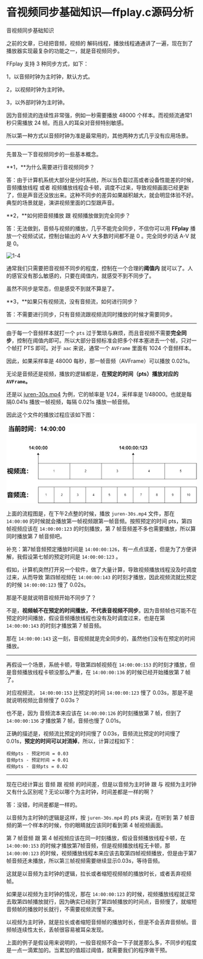 # 音视频同步基础知识—ffplay.c源码分析

<div id="meta-description---">音视频同步基础知识</div>

之前的文章，已经把音频，视频的 解码线程，播放线程通通讲了一遍，现在到了播放器实现最复杂的功能之一，就是音视频同步。

FFplay 支持 3 种同步方式，如下：

1，以音频时钟为主时钟，默认方式。

2，以视频时钟为主时钟。

3，以外部时钟为主时钟。

因为音频流的连续性非常强，例如一秒需要播放 48000 个样本。而视频流通常1秒只需播放 24 帧。而且人的耳朵对音频特别敏感。

所以第一种方式以音频时钟为准是最常用的，其他两种方式几乎没有应用场景。

------

先普及一下音视频同步的一些基本概念。

**1，**为什么需要进行音视频同步？

答：由于计算机系统大部分是分时系统，所以当负载过高或者设备性能差的时候，音频播放线程 或者 视频播放线程会卡顿，调度不过来，导致视频画面已经更新了，但是声音还没放出来。这种不同步的差异如果越积越大，就会明显体验不好。典型的场景就是，演讲视频里面的口型跟声音。

**2，**如何把音频播放 跟 视频播放做到完全同步？

答：无法做到，音频与视频的播放，几乎不能完全同步，不信你可以用 **FFplay** 播放一个视频试试，控制台输出的 A-V 大多数时间都不是 0 。完全同步的话 A-V 就是 0。

![1-4](https://ffmpeg.xianwaizhiyin.net/ffplay/video_refresh/1-4.png)

通常我们只需要把音视频不同步的程度，控制在一个合理的**阈值内** 就可以了。人的感官没有那么敏感的，只要在阈值内，就感受不到不同步了。

虽然不同步是常态，但是感受不到就不算是了。

**3，**如果只有视频流，没有音频流，如何进行同步？

答：不需要进行同步，只有音频流跟视频流同时播放的时候才需要同步。

------

由于每一个音频样本就打一个 `pts` 过于繁琐与麻烦，而且音视频不需要**完全同步**，控制在阈值内即可。所以大部分音频标准会把多个样本塞进去一个帧，只对一个帧打 PTS 即可。对于 `aac` 来说，通常一个 `AVFrame` 里面有 1024 个音频样本。

因此，如果采样率是 48000 每秒，那一帧音频（AVFrame）可以播放 0.021s。

无论是音频还是视频，播放的逻辑都是，**在预定的时间（pts）播放对应的 `AVFrame`。**

还是以 [juren-30s.mp4](https://github.com/lokenetwork/FFmpeg-Principle/blob/main/encode/juren-30s.mp4) 为例，它的帧率是 1/24，采样率是 1/48000。也就是每隔0.041s 播放一帧视频，每隔 0.021s 播放一帧音频。

因此这个文件的播放过程应该如下图：

![1-1](basic_sync\1-1.jpg)



上面的流程图是，在下午2点整的时候，播放 `juren-30s.mp4` 文件，那在 `14:00:00` 的时候就会播放第一帧视频跟第一帧音频。按照预定的时间 pts，第四帧视频应该在 `14:00:00:123` 的时刻播放，第 7 帧音频差不多也需要播放，所以算同时播放第 7 帧音频吧。

补充：第7帧音频预定播放时间是 `14:00:00:126`，有一点点误差，但是为了方便讲解，我假设第七帧的预定时间是 `14:00:00:123` 。 

假如，计算机突然打开另一个软件，做了大量计算，导致视频播放线程没及时调度过来，从而导致 第四帧视频在 `14:00:00:143` 的时刻才播放，因此视频流就比预定的时候  `14:00:00:123` 慢了 0.02s。

那是不是就说明音视频开始不同步了？

不是，**视频帧不在预定的时间播放，不代表音视频不同步**。因为音频帧也可能不在预定的时间播放，假设音频播放线程也没有及时调度过来，也是在第  `14:00:00:143` 的时刻才播放第 7 帧音频。

那在 `14:00:00:143` 这一刻，音视频就是完全同步的，虽然他们没有在预定的时间播放。

------

再假设一个场景，系统卡顿，导致第四帧视频在 `14:00:00:153` 的时刻才播放，但是音频播放线程卡顿没那么严重，在  `14:00:00:136` 的时候已经开始播放第 7 帧了。

对应视频流，  `14:00:00:153` 比预定的时间  `14:00:00:123` 慢了 0.03s，那是不是就说明视频比音频慢了 0.03s？

也不是，因为 音频流本来应该在  `14:00:00:126` 的时刻播放第 7 帧，但到了  `14:00:00:136` 才播放第 7 帧，音频也慢了 0.01s。

正确的描述是，视频流比预定的时间慢了 0.03s，音频流比预定的时间慢了 0.01s，**预定的时间可以对消掉**，所以，计算过程如下：

```
视频pts - 预定时间 = 0.03
音频pts - 预定时间 = 0.01
视频pts - 音频pts = 0.02
```

------

现在已经计算出 音频 跟 视频 的时间差，但是以音频为主时钟 跟 与 视频为主时钟又有什么区别呢？无论以哪个为主时钟，时间差都是一样的啊？

答：没错，时间差都是一样的。

以音频为主时钟的逻辑是这样，按 `juren-30s.mp4` 的 pts 来说，在听到 第 7 帧音频的第一个样本的时候，你的眼睛就应该同时看到第 4 帧视频画面。

第 7 帧音频 跟 第 4 帧视频应该在同一时刻播放，假设音频播放线程卡顿，在 `14:00:00:153` 的时候才播放第7帧音频，但是视频播放线程无卡顿，那 `14:00:00:123` 的时候，视频播放线程本来应该去取第四帧视频播放，但是由于第7帧音频还未播放，所以第三帧视频需要继续显示0.03s，等待音频。

这就是以音频为主时钟的逻辑，拉长或者缩短视频帧的播放时长，或者丢弃视频帧。

如果是以视频为主时钟的情况，那在 `14:00:00:123` 的时候，视频播放线程就正常去取第四帧播放就行，因为确实已经到了第四帧播放的时间点，音频慢了，就缩短音频帧的播放时长就行，不需要视频流慢下来。

以视频为主时钟，就是拉长或者缩短音频帧的播放时长，但是不会丢弃音频帧。音频帧连续性太长，丢帧很容易被耳朵发现。

上面的例子是假设用来说明的，一般音视频不会一下子就差那么多，不同步的程度是一点一滴累加的。当累加的值超过阈值，就需要我们的程序做干预。

